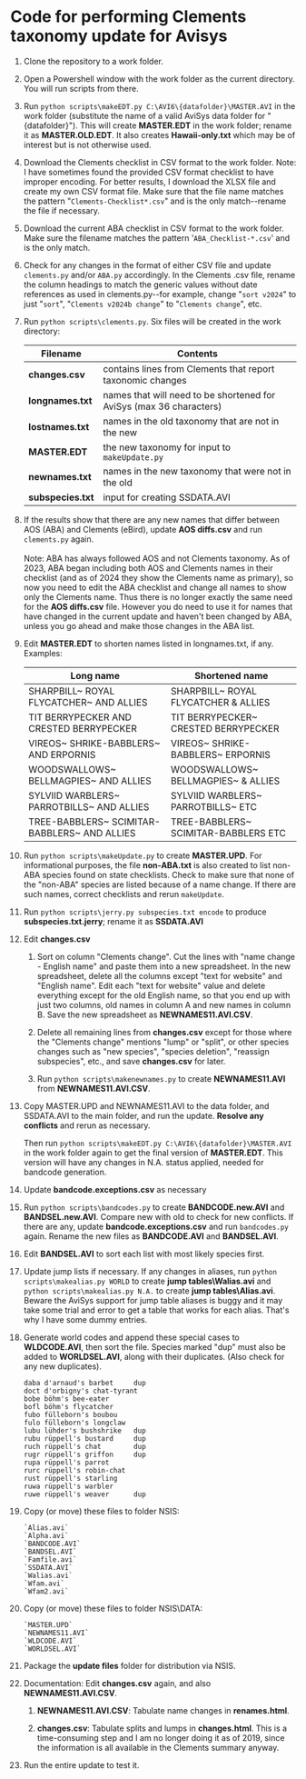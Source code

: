 # Code for performing Clements taxonomy update for Avisys

1. Clone the repository to a work folder.

1. Open a Powershell window with the work folder as the current directory. You will run scripts from there.

1. Run `python scripts\makeEDT.py C:\AVI6\{datafolder}\MASTER.AVI` in the work folder
   (substitute the name of a valid AviSys data folder for "{datafolder}").
   This will create **MASTER.EDT** in the work folder; rename it as **MASTER.OLD.EDT**.
   It also creates **Hawaii-only.txt** which may be of interest but is not otherwise used.

1. Download the Clements checklist in CSV format to the work folder. Note: I have sometimes found the provided CSV format checklist
   to have improper encoding. For better results, I download the XLSX file and create my own CSV format file.
   Make sure that the file name matches the pattern "`Clements-Checklist*.csv`" and is the only match--rename the file if necessary.

1. Download the current ABA checklist in CSV format to the work folder.
   Make sure the filename matches the pattern '`ABA_Checklist-*.csv`' and is the only match.

1. Check for any changes in the format of either CSV file and update `clements.py` and/or `ABA.py` accordingly.
   In the Clements .csv file, rename the column headings to match the
    generic values without date references as used in clements.py--for example,
    change "`sort v2024`" to just "`sort`",
   "`Clements v2024b change`" to "`Clements change`", etc.

1. Run `python scripts\clements.py`. Six files will be created in the work directory:

    | Filename | Contents|
    | --- | --- |
    | **changes.csv**    | contains lines from Clements that report taxonomic changes
    | **longnames.txt**  | names that will need to be shortened for AviSys (max 36 characters)
    | **lostnames.txt**  | names in the old taxonomy that are not in the new
    | **MASTER.EDT**     | the new taxonomy for input to `makeUpdate.py`
    | **newnames.txt**   | names in the new taxonomy that were not in the old
    | **subspecies.txt** | input for creating SSDATA.AVI

1. If the results show that there are any new names that differ between AOS (ABA) and Clements (eBird),
update **AOS diffs.csv** and run `clements.py` again.<br><br>
Note: ABA has always followed AOS and not Clements taxonomy.
As of 2023, ABA began including both AOS and Clements names in their checklist
(and as of 2024 they show the Clements name as primary),
so now you need to edit the ABA checklist and change all names to show only the Clements name.
Thus there is no longer exactly the same need for the **AOS diffs.csv** file.
However you do need to use it for names that have changed in the current update
and haven't been changed by ABA,
unless you go ahead and make those changes in the ABA list.

1. Edit **MASTER.EDT** to shorten names listed in longnames.txt, if any. Examples:

    | Long name | Shortened name
    | --------- | ---
    | SHARPBILL~ ROYAL FLYCATCHER~ AND ALLIES | SHARPBILL~ ROYAL FLYCATCHER & ALLIES
    | TIT BERRYPECKER AND CRESTED BERRYPECKER | TIT BERRYPECKER~ CRESTED BERRYPECKER
    | VIREOS~ SHRIKE-BABBLERS~ AND ERPORNIS | VIREOS~ SHRIKE-BABBLERS~ ERPORNIS
    | WOODSWALLOWS~ BELLMAGPIES~ AND ALLIES | WOODSWALLOWS~ BELLMAGPIES~ & ALLIES
    | SYLVIID WARBLERS~ PARROTBILLS~ AND ALLIES | SYLVIID WARBLERS~ PARROTBILLS~ ETC
    | TREE-BABBLERS~ SCIMITAR-BABBLERS~ AND ALLIES | TREE-BABBLERS~ SCIMITAR-BABBLERS ETC

1. Run `python scripts\makeUpdate.py` to create **MASTER.UPD**.
   For informational purposes, the file **non-ABA.txt** is also created to list non-ABA species found on state checklists.
   Check to make sure that none of the "non-ABA" species are listed because of a name change. If there are such names, correct checklists and rerun `makeUpdate`.

1. Run `python scripts\jerry.py subspecies.txt encode` to produce **subspecies.txt.jerry**; rename it as **SSDATA.AVI**

1. Edit **changes.csv**
   1. Sort on column "Clements change".
   Cut the lines with "name change - English name" and paste them into a new spreadsheet.
   In the new spreadsheet, delete all the columns except "text for website" and "English name".
   Edit each "text for website" value and delete everything except for the old English name,
   so that you end up with just two columns, old names in column A and new names in column B.
   Save the new spreadsheet as **NEWNAMES11.AVI.CSV**.

   1. Delete all remaining lines from **changes.csv** except for those where the "Clements change" mentions "lump" or "split", or other species changes such as "new species", "species deletion", "reassign subspecies", etc., and save **changes.csv** for later.

   1. Run `python scripts\makenewnames.py` to create **NEWNAMES11.AVI** from **NEWNAMES11.AVI.CSV**.

1. Copy MASTER.UPD and NEWNAMES11.AVI to the data folder, and SSDATA.AVI to the main folder, and run the update. **Resolve any conflicts** and rerun as necessary.

   Then run `python scripts\makeEDT.py C:\AVI6\{datafolder}\MASTER.AVI` in the work folder again to get the final version of
   **MASTER.EDT**. This version will have any changes in N.A. status applied, needed for bandcode generation.

1. Update **bandcode.exceptions.csv** as necessary

1. Run `python scripts\bandcodes.py` to create **BANDCODE.new.AVI** and **BANDSEL.new.AVI**.
   Compare new with old to check for new conflicts. If there are any, update **bandcode.exceptions.csv** and run `bandcodes.py` again.
   Rename the new files as **BANDCODE.AVI** and **BANDSEL.AVI**.

1. Edit **BANDSEL.AVI** to sort each list with most likely species first.

1. Update jump lists if necessary.
   If any changes in aliases, run `python scripts\makealias.py WORLD` to create **jump tables\Walias.avi**
   and `python scripts\makealias.py N.A.` to create **jump tables\Alias.avi**.
   Beware the AviSys support for jump table aliases is buggy and it may take some trial and error to get a table that works for each alias.
   That's why I have some dummy entries.

1. Generate world codes and append these special cases to **WLDCODE.AVI**, then sort the file. Species marked "dup" must also be added to **WORLDSEL.AVI**, along with their duplicates.
(Also check for any new duplicates).
    ```
    daba d'arnaud's barbet     dup
    doct d'orbigny's chat-tyrant
    bobe böhm's bee-eater
    bofl böhm's flycatcher
    fubo fülleborn's boubou
    fulo fülleborn's longclaw
    lubu lühder's bushshrike   dup
    rubu rüppell's bustard     dup
    ruch rüppell's chat        dup
    rugr rüppell's griffon     dup
    rupa rüppell's parrot
    rurc rüppell's robin-chat
    rust rüppell's starling
    ruwa rüppell's warbler
    ruwe rüppell's weaver      dup
    ```

1. Copy (or move) these files to folder NSIS:
   ```
   `Alias.avi`
   `Alpha.avi`
   `BANDCODE.AVI`
   `BANDSEL.AVI`
   `Famfile.avi`
   `SSDATA.AVI`
   `Walias.avi`
   `Wfam.avi`
   `Wfam2.avi`
   ```

1. Copy (or move) these files to folder NSIS\DATA:
   ```
   `MASTER.UPD`
   `NEWNAMES11.AVI`
   `WLDCODE.AVI`
   `WORLDSEL.AVI`
   ```

1. Package the **update files** folder for distribution via NSIS.

1. Documentation: Edit **changes.csv** again, and also **NEWNAMES11.AVI.CSV**.
   1. **NEWNAMES11.AVI.CSV**: Tabulate name changes in **renames.html**.

   2. **changes.csv**: Tabulate splits and lumps in **changes.html**.
   This is a time-consuming step and I am no longer doing it as of 2019, since the information is all available in the Clements summary anyway.

1. Run the entire update to test it.

